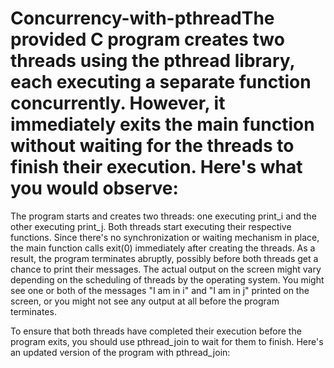 # Concurrency-with-pthreadThe provided C program creates two threads using the pthread library, each executing a separate function concurrently. However, it immediately exits the main function without waiting for the threads to finish their execution. Here's what you would observe:

The program starts and creates two threads: one executing print_i and the other executing print_j.
Both threads start executing their respective functions.
Since there's no synchronization or waiting mechanism in place, the main function calls exit(0) immediately after creating the threads.
As a result, the program terminates abruptly, possibly before both threads get a chance to print their messages.
The actual output on the screen might vary depending on the scheduling of threads by the operating system. You might see one or both of the messages "I am in i" and "I am in j" printed on the screen, or you might not see any output at all before the program terminates.

To ensure that both threads have completed their execution before the program exits, you should use pthread_join to wait for them to finish. Here's an updated version of the program with pthread_join:
